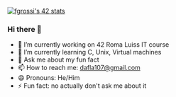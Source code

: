 [![fgrossi's 42 stats](https://badge42.vercel.app/api/v2/cl2p9nrdq006809kxlac8prrc/stats?cursusId=21&coalitionId=125)](https://github.com/JaeSeoKim/badge42)
### Hi there 👋

- 🔭 I’m currently working on 42 Roma Luiss IT course
- 🌱 I’m currently learning C, Unix, Virtual machines
- 💬 Ask me about my fun fact
- 📫 How to reach me: dafla107@gmail.com
- 😄 Pronouns: He/Him
- ⚡ Fun fact: no actually don't ask me about it
